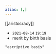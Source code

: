 ```yaml
---
alias: [,]
---
```

[[aristocracy]]

- `2021-08-14` `19:19`
- merit by birth basis
```query
"ascriptive basis"
```
